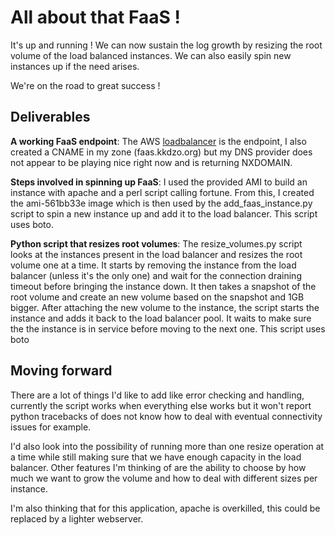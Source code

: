 # All about that FaaS !
It's up and running ! We can now sustain the log growth by resizing the root volume of the load balanced instances.
We can also easily spin new instances up if the need arises. 

We're on the road to great success !

## Deliverables
**A working FaaS endpoint**: The AWS [loadbalancer](http://http-543346036.us-east-1.elb.amazonaws.com/) is the endpoint, I also created a CNAME in my zone (faas.kkdzo.org) but my DNS provider does not appear to be playing nice right now and is returning NXDOMAIN.

**Steps involved in spinning up FaaS**: I used the provided AMI to build an instance with apache and a perl script calling fortune.
From this, I created the ami-561bb33e image which is then used by the add_faas_instance.py script to spin a new instance up and add it to the load balancer. This script uses boto.

**Python script that resizes root volumes**: The resize_volumes.py script looks at the instances present in the load balancer and resizes the root volume one at a time.
It starts by removing the instance from the load balancer (unless it's the only one) and wait for the connection draining timeout before bringing the instance down.
It then takes a snapshot of the root volume and create an new volume based on the snapshot and 1GB bigger. After attaching the new volume to the instance, the script starts the instance and adds it back to the load balancer pool. It waits to make sure the the instance is in service before moving to the next one. This script uses boto

## Moving forward
There are a lot of things I'd like to add like error checking and handling, currently the script works when everything else works but it won't report python tracebacks of does not know how to deal with eventual connectivity issues for example.

I'd also look into the possibility of running more than one resize operation at a time while still making sure that we have enough capacity in the load balancer.
Other features I'm thinking of are the ability to choose by how much we want to grow the volume and how to deal with different sizes per instance.

I'm also thinking that for this application, apache is overkilled, this could be replaced by a lighter webserver.
